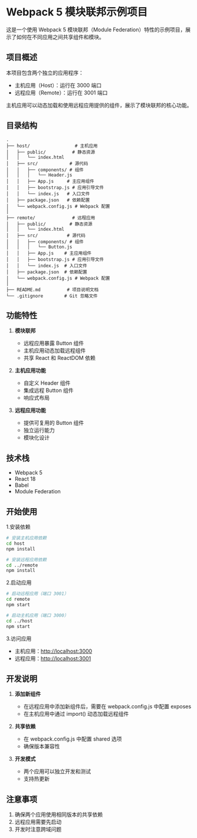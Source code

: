 # Webpack 5 模块联邦示例项目

这是一个使用 Webpack 5 模块联邦（Module Federation）特性的示例项目，展示了如何在不同应用之间共享组件和模块。

## 项目概述

本项目包含两个独立的应用程序：

- 主机应用（Host）：运行在 3000 端口
- 远程应用（Remote）：运行在 3001 端口

主机应用可以动态加载和使用远程应用提供的组件，展示了模块联邦的核心功能。

## 目录结构

```text
.
├── host/                 # 主机应用
│   ├── public/          # 静态资源
│   │   └── index.html
│   ├── src/            # 源代码
│   │   ├── components/ # 组件
│   │   │   └── Header.js
│   │   ├── App.js     # 主应用组件
│   │   ├── bootstrap.js # 应用引导文件
│   │   └── index.js   # 入口文件
│   ├── package.json   # 依赖配置
│   └── webpack.config.js # Webpack 配置
│
├── remote/              # 远程应用
│   ├── public/         # 静态资源
│   │   └── index.html
│   ├── src/           # 源代码
│   │   ├── components/ # 组件
│   │   │   └── Button.js
│   │   ├── App.js    # 主应用组件
│   │   ├── bootstrap.js # 应用引导文件
│   │   └── index.js  # 入口文件
│   ├── package.json  # 依赖配置
│   └── webpack.config.js # Webpack 配置
│
├── README.md          # 项目说明文档
└── .gitignore        # Git 忽略文件
```

## 功能特性

1. **模块联邦**
   - 远程应用暴露 Button 组件
   - 主机应用动态加载远程组件
   - 共享 React 和 ReactDOM 依赖

2. **主机应用功能**
   - 自定义 Header 组件
   - 集成远程 Button 组件
   - 响应式布局

3. **远程应用功能**
   - 提供可复用的 Button 组件
   - 独立运行能力
   - 模块化设计

## 技术栈

- Webpack 5
- React 18
- Babel
- Module Federation

## 开始使用

1.安装依赖

```bash
# 安装主机应用依赖
cd host
npm install

# 安装远程应用依赖
cd ../remote
npm install
```

2.启动应用

```bash
# 启动远程应用（端口 3001）
cd remote
npm start

# 启动主机应用（端口 3000）
cd ../host
npm start
```

3.访问应用

- 主机应用：<http://localhost:3000>
- 远程应用：<http://localhost:3001>

## 开发说明

1. **添加新组件**
   - 在远程应用中添加新组件后，需要在 webpack.config.js 中配置 exposes
   - 在主机应用中通过 import() 动态加载远程组件

2. **共享依赖**
   - 在 webpack.config.js 中配置 shared 选项
   - 确保版本兼容性

3. **开发模式**
   - 两个应用可以独立开发和测试
   - 支持热更新

## 注意事项

1. 确保两个应用使用相同版本的共享依赖
2. 远程应用需要先启动
3. 开发时注意跨域问题
